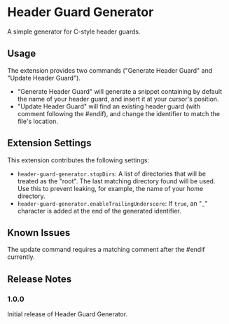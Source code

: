# Header Guard Generator

A simple generator for C-style header guards.

## Usage

The extension provides two commands ("Generate Header Guard" and "Update Header Guard").
- "Generate Header Guard" will generate a snippet containing by default the name of your header guard,
and insert it at your cursor's position.
- "Update Header Guard" will find an existing header guard (with comment following the \#endif), and change the identifier to match the file's location.

## Extension Settings


This extension contributes the following settings:

- `header-guard-generator.stopDirs`: A list of directories that will be treated as the "root".
  The last matching directory found will be used.
  Use this to prevent leaking, for example, the name of your home directory.
- `header-guard-generator.enableTrailingUnderscore`: If `true`, an "_" character is added at the end of the generated identifier.

## Known Issues

The update command requires a matching comment after the #endif currently.

## Release Notes

### 1.0.0

Initial release of Header Guard Generator.
